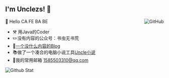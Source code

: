 ## I'm Unclezs! 👏

<a href="https://github.com/unclezs"><img align="right" alt="GitHub" src="https://img.shields.io/badge/dynamic/json?logo=github&label=GitHub+Followers&labelColor=282c34&color=181717&query=%24.data.totalSubs&url=https%3A%2F%2Fapi.spencerwoo.com%2Fsubstats%2F%3Fsource%3Dgithub%26queryKey%3DUnclezs&longCache=true"/></a>

🐰 Hello CA FE BA BE
- ⚒️ 用Java的Coder
- ✏️没有内容的公众号：书虫无书荒
- 📝[一个没什么内容的Blog](https://blog.unclezs.com)
- 📚做了一个凑合的电脑小说工具[Uncle小说](https://github.com/unclezs/NovedlHarvester)
- 📧我的常用邮箱 1585503310@qq.com

![Github Stat](https://github-readme-stats.vercel.app/api?username=unclezs&show_icons=true&theme=tokyonight&hide=contribs,prs)
